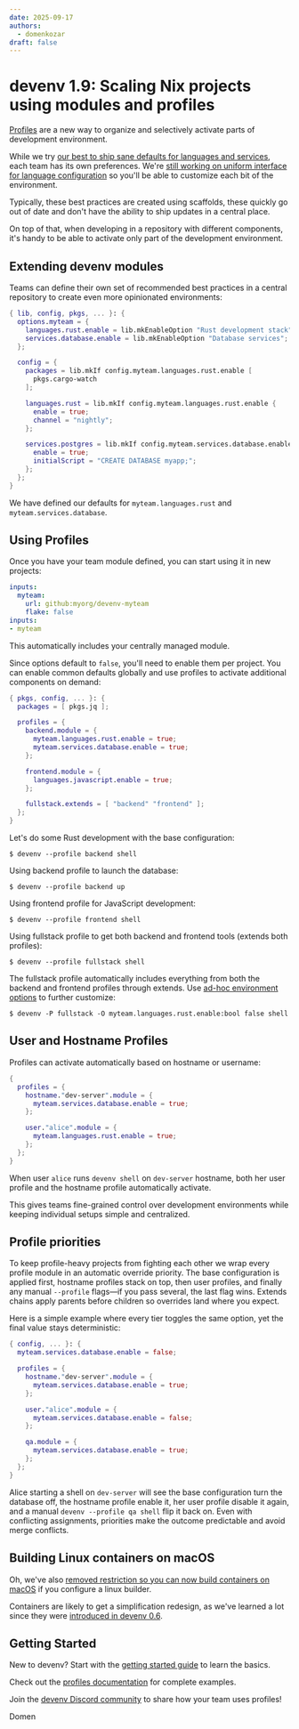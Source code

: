 ```yaml
---
date: 2025-09-17
authors:
  - domenkozar
draft: false
---
```


# devenv 1.9: Scaling Nix projects using modules and profiles

[Profiles](/profiles/) are a new way to organize and selectively activate parts of development environment.

While we try [our best to ship sane defaults for languages and services](https://en.wikipedia.org/wiki/Convention_over_configuration), each team has its own preferences. We're [still working on uniform interface for language configuration](https://github.com/cachix/devenv/pull/1974) so you'll be able to customize each bit of the environment.

Typically, these best practices are created using scaffolds, these quickly go out of date and don't have
the ability to ship updates in a central place.

On top of that, when developing in a repository with different components, it's handy to be able to activate only part of
the development environment.

## Extending devenv modules

Teams can define their own set of recommended best practices in a central repository to create even more opinionated environments:

```nix title="devenv.nix"
{ lib, config, pkgs, ... }: {
  options.myteam = {
    languages.rust.enable = lib.mkEnableOption "Rust development stack";
    services.database.enable = lib.mkEnableOption "Database services";
  };

  config = {
    packages = lib.mkIf config.myteam.languages.rust.enable [
      pkgs.cargo-watch
    ];

    languages.rust = lib.mkIf config.myteam.languages.rust.enable {
      enable = true;
      channel = "nightly";
    };

    services.postgres = lib.mkIf config.myteam.services.database.enable {
      enable = true;
      initialScript = "CREATE DATABASE myapp;";
    };
  };
}
```

We have defined our defaults for `myteam.languages.rust` and `myteam.services.database`.

## Using Profiles

Once you have your team module defined, you can start using it in new projects:

```yaml title="devenv.yaml"
inputs:
  myteam:
    url: github:myorg/devenv-myteam
    flake: false
inputs:
- myteam
```

This automatically includes your centrally managed module.

Since options default to `false`, you'll need to enable them per project. You can enable common defaults globally and use profiles to activate additional components on demand:

```nix title="devenv.nix"
{ pkgs, config, ... }: {
  packages = [ pkgs.jq ];

  profiles = {
    backend.module = {
      myteam.languages.rust.enable = true;
      myteam.services.database.enable = true;
    };

    frontend.module = {
      languages.javascript.enable = true;
    };

    fullstack.extends = [ "backend" "frontend" ];
  };
}
```

Let's do some Rust development with the base configuration:

```shell-session
$ devenv --profile backend shell
```

Using backend profile to launch the database:

```shell-session
$ devenv --profile backend up
```

Using frontend profile for JavaScript development:

```shell-session
$ devenv --profile frontend shell
```

Using fullstack profile to get both backend and frontend tools (extends both profiles):

```shell-session
$ devenv --profile fullstack shell
```

The fullstack profile automatically includes everything from both the backend and frontend profiles through extends. Use [ad-hoc environment options](../../ad-hoc-developer-environments.md) to further customize:

```shell-session
$ devenv -P fullstack -O myteam.languages.rust.enable:bool false shell
```

## User and Hostname Profiles

Profiles can activate automatically based on hostname or username:

```nix
{
  profiles = {
    hostname."dev-server".module = {
      myteam.services.database.enable = true;
    };

    user."alice".module = {
      myteam.languages.rust.enable = true;
    };
  };
}
```

When user `alice` runs `devenv shell` on `dev-server` hostname, both her user profile and the hostname profile automatically activate.

This gives teams fine-grained control over development environments while keeping individual setups simple and centralized.

## Profile priorities

To keep profile-heavy projects from fighting each other we wrap every profile module in an automatic override priority. The base configuration is applied first, hostname profiles stack on top, then user profiles, and finally any manual `--profile` flags—if you pass several, the last flag wins. Extends chains apply parents before children so overrides land where you expect.

Here is a simple example where every tier toggles the same option, yet the final value stays deterministic:

```nix
{ config, ... }: {
  myteam.services.database.enable = false;

  profiles = {
    hostname."dev-server".module = {
      myteam.services.database.enable = true;
    };

    user."alice".module = {
      myteam.services.database.enable = false;
    };

    qa.module = {
      myteam.services.database.enable = true;
    };
  };
}
```

Alice starting a shell on `dev-server` will see the base configuration turn the database off, the hostname profile enable it, her user profile disable it again, and a manual `devenv --profile qa shell` flip it back on. Even with conflicting assignments, priorities make the outcome predictable and avoid merge conflicts.

## Building Linux containers on macOS

Oh, we've also [removed restriction so you can now build containers on macOS](https://github.com/cachix/devenv/pull/2085) if you configure a linux builder.

Containers are likely to get a simplification redesign, as we've learned a lot since they were [introduced in devenv 0.6](https://devenv.sh/blog/2023/03/02/devenv-06-generating-containers-and-instant-shell-activation/).

## Getting Started

New to devenv? Start with the [getting started guide](/getting-started/) to learn the basics.

Check out the [profiles documentation](/profiles) for complete examples.

Join the [devenv Discord community](https://discord.gg/naMgvexb6q) to share how your team uses profiles!

Domen

